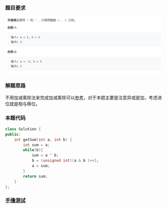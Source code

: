 ### 题目要求

![](./pic/371.png)

### 解题思路

不用加减乘除法来完成加减乘除可以[参考](https://blog.csdn.net/qq_34342154/article/details/77865338)，对于本题主要是注意异或是加，考虑进位就是相与移位。

### 本题代码

```c++
class Solution {
public:
    int getSum(int a, int b) {
        int sum = a;
        while(b){
            sum = a ^ b;
            b = (unsigned int)(a & b )<<1;
            a = sum;
        }
        return sum;
    }
};
```

### [手撸测试](https://leetcode-cn.com/problems/sum-of-two-integers/)  


